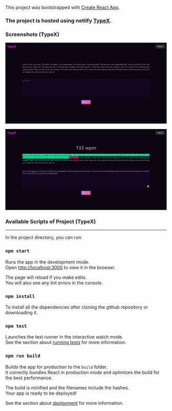 This project was bootstrapped with [Create React App](https://github.com/facebook/create-react-app).


### The project is hosted using netlify [TypeX](https://typex.netlify.app/).

### Screenshots (TypeX)

![Screenshot](https://github.com/unlikelycreator/React-typing-test-game/blob/main/build/TypeX.png)

![Screenshot](https://github.com/unlikelycreator/React-typing-test-game/blob/main/build/TypeX1.png)


### Available Scripts of Project (TypeX)
----

In the project directory, you can run:

### `npm start`

Runs the app in the development mode.<br>
Open [http://localhost:3000](http://localhost:3000) to view it in the browser.

The page will reload if you make edits.<br>
You will also see any lint errors in the console.

### `npm install`

To install all the dependencies after cloning the github repository or downloading it.


### `npm test`

Launches the test runner in the interactive watch mode.<br>
See the section about [running tests](https://facebook.github.io/create-react-app/docs/running-tests) for more information.

### `npm run build`

Builds the app for production to the `build` folder.<br>
It correctly bundles React in production mode and optimizes the build for the best performance.

The build is minified and the filenames include the hashes.<br>
Your app is ready to be deployed!

See the section about [deployment](https://facebook.github.io/create-react-app/docs/deployment) for more information.

